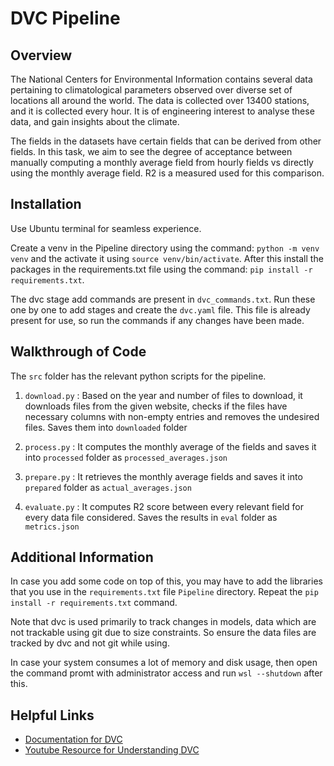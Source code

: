# DVC Pipeline

## Overview
The National Centers for Environmental Information contains several data pertaining to climatological parameters observed over diverse set of locations all around the world. The data is collected over 13400 stations, and it is collected every hour. It is of engineering interest to analyse these data, and gain insights about the climate. 

The fields in the datasets have certain fields that can be derived from other fields. In this task, we aim to see the degree of acceptance between manually computing a monthly average field from hourly fields vs directly using the monthly average field. R2 is a measured used for this comparison.

## Installation
Use Ubuntu terminal for seamless experience.

Create a venv in the Pipeline directory using the command: `python -m venv venv` and the activate it using `source venv/bin/activate`. After this install the packages in the requirements.txt file using the command: `pip install -r requirements.txt`.

The dvc stage add commands are present in `dvc_commands.txt`. Run these one by one to add stages and create the `dvc.yaml` file. This file is already present for use, so run the commands if any changes have been made.

## Walkthrough of Code
The `src` folder has the relevant python scripts for the pipeline. 
1. `download.py` : Based on the year and number of files to download, it downloads files from the given website, checks if the files have necessary columns with non-empty entries and removes the undesired files. Saves them into `downloaded` folder

2. `process.py` : It computes the monthly average of the fields and saves it into `processed` folder as `processed_averages.json`

3. `prepare.py` : It retrieves the monthly average fields and saves it into `prepared` folder as `actual_averages.json`

4. `evaluate.py` : It computes R2 score between every relevant field for every data file considered. Saves the results in `eval` folder as `metrics.json`

## Additional Information
In case you add some code on top of this, you may have to add the libraries that you use in the `requirements.txt` file `Pipeline` directory. Repeat the `pip install -r requirements.txt` command.

Note that dvc is used primarily to track changes in models, data which are not trackable using git due to size constraints. So ensure the data files are tracked by dvc and not git while using.

In case your system consumes a lot of memory and disk usage, then open the command promt with administrator access and run `wsl --shutdown` after this.

## Helpful Links
* [Documentation for DVC](https://dvc.org/doc)
* [Youtube Resource for Understanding DVC](https://www.youtube.com/watch?v=KjEkn5qz5zM)




